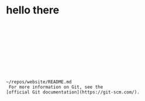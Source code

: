 # hello there
```
```
```
```
```
```
```
```
```
```
```
```
```
```
```
```
```
```
```
```
```

~/repos/website/README.md
 For more information on Git, see the
[official Git documentation](https://git-scm.com/).








